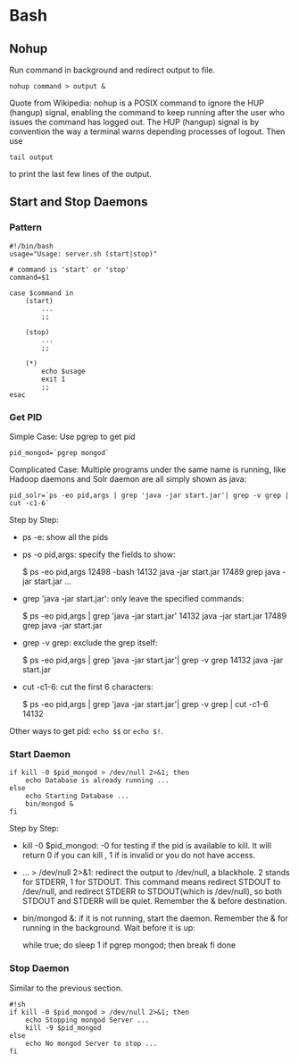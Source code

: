 Bash
====

Nohup
-----

Run command in background and redirect output to file.

    nohup command > output & 

Quote from Wikipedia: nohup is a POSIX command to ignore the HUP (hangup) signal, enabling the command to keep running after the user who issues the command has logged out. The HUP (hangup) signal is by convention the way a terminal warns depending processes of logout. Then use

    tail output 

to print the last few lines of the output.

Start and Stop Daemons
----------------------

### Pattern

    #!/bin/bash
    usage="Usage: server.sh (start|stop)"

    # command is 'start' or 'stop'
    command=$1

    case $command in
        (start)
            ...
            ;;

        (stop)
            ...
            ;;

        (*)
            echo $usage
            exit 1
            ;;
    esac

### Get PID

Simple Case: Use pgrep to get pid

    pid_mongod=`pgrep mongod`

Complicated Case: Multiple programs under the same name is running, like Hadoop daemons and Solr daemon are all simply shown as java:

    pid_solr=`ps -eo pid,args | grep 'java -jar start.jar'| grep -v grep | cut -c1-6`

Step by Step:

* ps -e: show all the pids
* ps -o pid,args: specify the fields to show:

    $ ps -eo pid,args
    12498 -bash
    14132 java -jar start.jar
    17489 grep java -jar start.jar
    ...

* grep 'java -jar start.jar': only leave the specified commands:

    $ ps -eo pid,args | grep 'java -jar start.jar'
    14132 java -jar start.jar
    17489 grep java -jar start.jar

* grep -v grep: exclude the grep itself:
    
    $ ps -eo pid,args | grep 'java -jar start.jar'| grep -v grep
    14132 java -jar start.jar

* cut -c1-6: cut the first 6 characters:

    $ ps -eo pid,args | grep 'java -jar start.jar'| grep -v grep | cut -c1-6
    14132

Other ways to get pid: ``echo $$`` or ``echo $!``.

### Start Daemon

    if kill -0 $pid_mongod > /dev/null 2>&1; then
        echo Database is already running ...
    else
        echo Starting Database ...
        bin/mongod &
    fi

Step by Step:

* kill -0 $pid_mongod: -0 for testing if the pid is available to kill. It will return 0 if you can kill <pid>, 1 if <pid> is invalid or you do not have access.
* ... > /dev/null 2>&1: redirect the output to /dev/null, a blackhole. 2 stands for STDERR, 1 for STDOUT. This command means redirect STDOUT to /dev/null, and redirect STDERR to STDOUT(which is /dev/null), so both STDOUT and STDERR will be quiet. Remember the & before destination.
* bin/mongod &: if it is not running, start the daemon. Remember the & for running in the background.
Wait before it is up:

    while true; do
        sleep 1
        if pgrep mongod; then
            break
        fi
    done

### Stop Daemon

Similar to the previous section.
    
    #!sh
    if kill -0 $pid_mongod > /dev/null 2>&1; then
        echo Stopping mongod Server ...
        kill -9 $pid_mongod
    else
        echo No mongod Server to stop ...
    fi